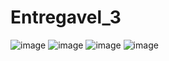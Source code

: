 # Entregavel_3 
![image](https://github.com/L3VILL1/Entregavel_3/assets/145598982/ac578e32-686e-410d-8435-96c86e6a66ca)
![image](https://github.com/L3VILL1/Entregavel_3/assets/145598982/5e12f713-d23b-4773-8a77-0aaec8bbe312)
![image](https://github.com/L3VILL1/Entregavel_3/assets/145598982/8460302e-cd59-4bf2-9343-c6bbb317433f)
![image](https://github.com/L3VILL1/Entregavel_3/assets/145598982/ddcc102c-3d63-4915-ae0b-9b0b974916e8)
